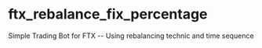# ftx_rebalance_fix_percentage

Simple Trading Bot for FTX -- Using rebalancing technic and time sequence
